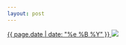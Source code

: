 ```yaml
---
layout: post
---
```


<p>
  <a href="/28">
    <time>{{ page.date | date: "%e %B %Y" }}</time>
    <img src="https://s3.amazonaws.com/life.aaronjgreenberg.com/28.jpg">
  </a>
  
</p>
